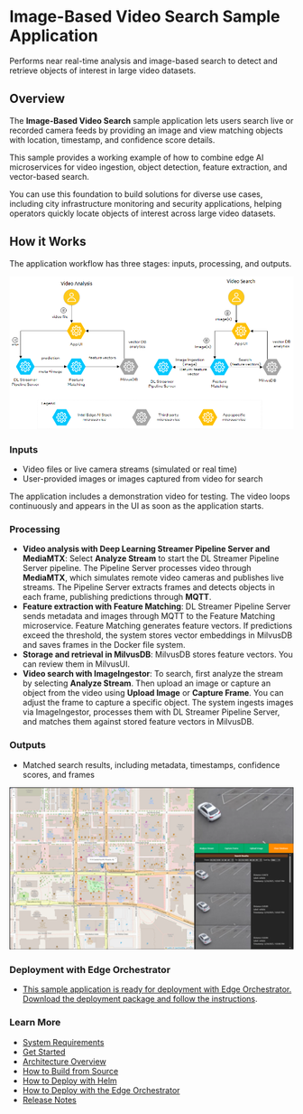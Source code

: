 # Image-Based Video Search Sample Application
<!--REQUIRED: Add a short description without including the name of the RI/Application/microservice in the description. Ensure it's at least 50 characters (excluding spaces) and doesn't exceed 150 characters (excluding spaces). This will enable the content to be properly displayed in the catalog's card layout.-->
Performs near real-time analysis and image-based search to detect and retrieve objects of interest in large video datasets.

## Overview
The **Image-Based Video Search** sample application lets users search live or recorded camera feeds by providing an image and view matching objects with location, timestamp, and confidence score details.

This sample provides a working example of how to combine edge AI microservices for video ingestion, object detection, feature extraction, and vector-based search.

You can use this foundation to build solutions for diverse use cases, including city infrastructure monitoring and security applications, helping operators quickly locate objects of interest across large video datasets.

## How it Works
The application workflow has three stages: inputs, processing, and outputs.

![Diagram illustrating the components and interactions within the Image-Based Video Search system, including inputs, processing, and outputs.](_images/architecture_simplified.png)

### Inputs

- Video files or live camera streams (simulated or real time)
- User-provided images or images captured from video for search

The application includes a demonstration video for testing. The video loops continuously and appears in the UI as soon as the application starts.

### Processing

- **Video analysis with Deep Learning Streamer Pipeline Server and MediaMTX**: Select **Analyze Stream** to start the DL Streamer Pipeline Server pipeline. The Pipeline Server processes video through **MediaMTX**, which simulates remote video cameras and publishes live streams. The Pipeline Server extracts frames and detects objects in each frame, publishing predictions through **MQTT**.
- **Feature extraction with Feature Matching**: DL Streamer Pipeline Server sends metadata and images through MQTT to the Feature Matching microservice. Feature Matching generates feature vectors. If predictions exceed the threshold, the system stores vector embeddings in MilvusDB and saves frames in the Docker file system.
- **Storage and retrieval in MilvusDB**: MilvusDB stores feature vectors. You can review them in MilvusUI.
- **Video search with ImageIngestor**: To search, first analyze the stream by selecting **Analyze Stream**. Then upload an image or capture an object from the video using **Upload Image** or **Capture Frame**. You can adjust the frame to capture a specific object. The system ingests images via ImageIngestor, processes them with DL Streamer Pipeline Server, and matches them against stored feature vectors in MilvusDB.

### Outputs

- Matched search results, including metadata, timestamps, confidence scores, and frames

![Screenshot of the Image-Based Video Search sample application interface displaying search input and matched results](_images/imagesearch2.png)

### Deployment with Edge Orchestrator

- [This sample application is ready for deployment with Edge Orchestrator. Download the deployment package and follow the instructions](https://docs.openedgeplatform.intel.com/edge-ai-suites/image-based-video-search/main/user-guide/how-to-deploy-edge-orchestrator.html).


### Learn More
- [System Requirements](https://docs.openedgeplatform.intel.com/edge-ai-suites/image-based-video-search/main/user-guide/system-requirements.html)
- [Get Started](https://docs.openedgeplatform.intel.com/edge-ai-suites/image-based-video-search/main/user-guide/get-started.html)
- [Architecture Overview](https://docs.openedgeplatform.intel.com/edge-ai-suites/image-based-video-search/main/user-guide/overview-architecture.html)
- [How to Build from Source](https://docs.openedgeplatform.intel.com/edge-ai-suites/image-based-video-search/main/user-guide/how-to-build-source.html)
- [How to Deploy with Helm](https://docs.openedgeplatform.intel.com/edge-ai-suites/image-based-video-search/main/user-guide/how-to-deploy-helm.html)
- [How to Deploy with the Edge Orchestrator](https://docs.openedgeplatform.intel.com/edge-ai-suites/image-based-video-search/main/user-guide/how-to-deploy-edge-orchestrator.html)
- [Release Notes](https://docs.openedgeplatform.intel.com/edge-ai-suites/image-based-video-search/main/user-guide/release-notes.html)
